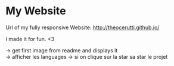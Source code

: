 # My Website

Url of my fully responsive Website: http://theocerutti.github.io/

I made it for fun. <3

-> get first image from readme and displays it  
-> afficher les languages
-> si on clique sur la star sa star le projet